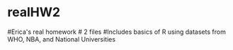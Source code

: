 # realHW2
#Erica's real homework # 2 files
#Includes basics of R using datasets from WHO, NBA, and National Universities
